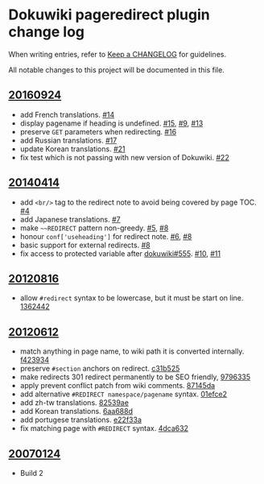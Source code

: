 # Dokuwiki pageredirect plugin change log

When writing entries, refer to [Keep a CHANGELOG](http://keepachangelog.com/) for guidelines.

All notable changes to this project will be documented in this file.

## [20160924]

  - add French translations. [#14]
  - display pagename if heading is undefined. [#15], [#9], [#13]
  - preserve `GET` parameters when redirecting. [#16]
  - add Russian translations. [#17]
  - update Korean translations. [#21]
  - fix test which is not passing with new version of Dokuwiki. [#22]

## [20140414]

  - add `<br/>` tag to the redirect note to avoid being covered by page TOC. [#4]
  - add Japanese translations. [#7]
  - make `~~REDIRECT` pattern non-greedy. [#5], [#8]
  - honour `conf['useheading']` for redirect note. [#6], [#8]
  - basic support for external redirects. [#8]
  - fix access to protected variable after [dokuwiki#555]. [#10], [#11]

## [20120816]

  - allow `#redirect` syntax to be lowercase, but it must be start on line. [1362442]

## [20120612]

  - match anything in page name, to wiki path it is converted internally. [f423934]
  - preserve `#section` anchors on redirect. [c31b525]
  - make redirects 301 redirect permanently to be SEO friendly, [9796335]
  - apply prevent conflict patch from wiki comments. [87145da]
  - add alternative `#REDIRECT namespace/pagename` syntax. [01efce2]
  - add zh-tw translations. [82539ae]
  - add Korean translations. [6aa688d]
  - add portugese translations. [e22f33a]
  - fix matching page with `#REDIRECT` syntax. [4dca632]

## [20070124]

  - Build 2

[20160924]: https://github.com/glensc/dokuwiki-plugin-pageredirect/compare/20140414...20160924
[20140414]: https://github.com/glensc/dokuwiki-plugin-pageredirect/compare/20120816...20140414
[20120816]: https://github.com/glensc/dokuwiki-plugin-pageredirect/compare/20120612...20120816
[20120612]: https://github.com/glensc/dokuwiki-plugin-pageredirect/compare/20070124...20120612
[20070124]: https://github.com/glensc/dokuwiki-plugin-pageredirect/commits/20070124
[1362442]: https://github.com/glensc/dokuwiki-plugin-pageredirect/commit/1362442
[f423934]: https://github.com/glensc/dokuwiki-plugin-pageredirect/commit/f423934
[c31b525]: https://github.com/glensc/dokuwiki-plugin-pageredirect/commit/c31b525
[9796335]: https://github.com/glensc/dokuwiki-plugin-pageredirect/commit/9796335
[87145da]: https://github.com/glensc/dokuwiki-plugin-pageredirect/commit/87145da
[01efce2]: https://github.com/glensc/dokuwiki-plugin-pageredirect/commit/01efce2
[82539ae]: https://github.com/glensc/dokuwiki-plugin-pageredirect/commit/82539ae
[6aa688d]: https://github.com/glensc/dokuwiki-plugin-pageredirect/commit/6aa688d
[e22f33a]: https://github.com/glensc/dokuwiki-plugin-pageredirect/commit/e22f33a
[4dca632]: https://github.com/glensc/dokuwiki-plugin-pageredirect/commit/4dca632
[#4]: https://github.com/glensc/dokuwiki-plugin-pageredirect/pull/4
[#5]: https://github.com/glensc/dokuwiki-plugin-pageredirect/pull/5
[#6]: https://github.com/glensc/dokuwiki-plugin-pageredirect/issues/6
[#7]: https://github.com/glensc/dokuwiki-plugin-pageredirect/pull/7
[#8]: https://github.com/glensc/dokuwiki-plugin-pageredirect/pull/8
[#9]: https://github.com/glensc/dokuwiki-plugin-pageredirect/issues/9
[#10]: https://github.com/glensc/dokuwiki-plugin-pageredirect/issues/10
[#11]: https://github.com/glensc/dokuwiki-plugin-pageredirect/issues/11
[#13]: https://github.com/glensc/dokuwiki-plugin-pageredirect/issues/13
[#14]: https://github.com/glensc/dokuwiki-plugin-pageredirect/pull/14
[#15]: https://github.com/glensc/dokuwiki-plugin-pageredirect/pull/15
[#16]: https://github.com/glensc/dokuwiki-plugin-pageredirect/pull/16
[#17]: https://github.com/glensc/dokuwiki-plugin-pageredirect/pull/17
[#21]: https://github.com/glensc/dokuwiki-plugin-pageredirect/pull/21
[#22]: https://github.com/glensc/dokuwiki-plugin-pageredirect/pull/22
[dokuwiki#555]: https://github.com/splitbrain/dokuwiki/pull/555
